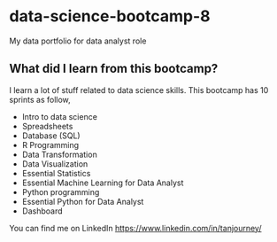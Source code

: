 # data-science-bootcamp-8
My data portfolio for data analyst role

## What did I learn from this bootcamp?

I learn a lot of stuff related to data science skills. This bootcamp has 10 sprints as follow,

- Intro to data science
- Spreadsheets
- Database (SQL)
- R Programming
- Data Transformation
- Data Visualization
- Essential Statistics
- Essential Machine Learning for Data Analyst
- Python programming
- Essential Python for Data Analyst
- Dashboard

You can find me on LinkedIn https://www.linkedin.com/in/tanjourney/
